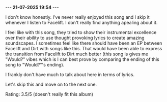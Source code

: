 <b>--- 21-07-2025 19:54 ---</b>

I don't know honestly. I've never really enjoyed this song and I skip it whenever I listen to Facelift. I don't really find anything apealing about it.

I feel like with this song, they tried to show their instrumental excellence over their ability to use thought provoking lyrics to create amazing soundscapes. I sometimes feel like there should have been an EP between Facelift and Dirt with songs like this. That would have been able to express the transition from Facelift to Dirt much better (this song is gives me "Would?" vibes which is I can best prove by comparing the ending of this song to "Would?"'s ending).

I frankly don't have much to talk about here in terms of lyrics.

Let's skip this and move on to the next one.

Rating: 3.5/5 (doesn't really fit this album)